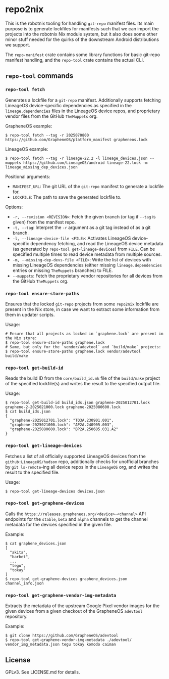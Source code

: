 # repo2nix

This is the robotnix tooling for handling `git-repo` manifest files. Its main
purpose is to generate lockfiles for manifests such that we can import the
projects into the robotnix Nix module system, but it also does some other minor
stuff needed for the quirks of the downstream Android distributions we support.

The `repo-manifest` crate contains some library functions for basic git-repo
manifest handling, and the `repo-tool` crate contains the actual CLI.

## `repo-tool` commands

### `repo-tool fetch`

Generates a lockfile for a `git-repo` manifest. Additionally supports fetching
LineageOS device-specific dependencies as specified in the
`lineage.dependencies` files in the LineageOS device repos, and proprietary
vendor files from the GitHub `TheMuppets` org.

GrapheneOS example:

```console
$ repo-tool fetch --tag -r 2025070800 https://github.com/GrapheneOS/platform_manifest grapheneos.lock
```

LineageOS example:

```console
$ repo-tool fetch --tag -r lineage-22.2 -l lineage_devices.json --muppets https://github.com/LineageOS/android lineage-22.lock -m lineage_missing_dep_devices.json
```

Positional arguments:

- `MANIFEST_URL`: The git URL of the `git-repo` manifest to generate a lockfile for.
- `LOCKFILE`: The path to save the generated lockfile to.

Options:

- `-r, --revision <REVISION>`: Fetch the given branch (or tag if `--tag` is
  given) from the manifest repo.
- `-t, --tag`: Interpret the `-r` argument as a git tag instead of as a git
  branch.
- `-l, --lineage-device-file <FILE>`: Activates LineageOS device-specific
  dependency fetching, and read the LineageOS device metadata (as generated by
  `repo-tool get-lineage-devices`) from `FILE`. Can be specified multiple times
  to read device metadata from multiple sources.
- `-m, --missing-dep-devs-file <FILE>`: Write the list of devices with missing
  LineageOS dependencies (either missing `lineage.dependencies` entries or
  missing `TheMuppets` branches) to FILE.
- `--muppets`: Fetch the proprietary vendor repositories for all devices from
  the GitHub `TheMuppets` org.


### `repo-tool ensure-store-paths`

Ensures that the locked `git-repo` projects from some `repo2nix` lockfile are
present in the Nix store, in case we want to extract some information from them
in updater scripts.

Usage:

```console
# Ensure that all projects as locked in `graphene.lock` are present in the Nix store:
$ repo-tool ensure-store-paths graphene.lock
# Same, but only for the `vendor/adevtool` and `build/make` projects:
$ repo-tool ensure-store-paths graphene.lock vendor/adevtool build/make
```

### `repo-tool get-build-id`

Reads the build ID from the `core/build_id.mk` file of the `build/make` project of the specified lockfile(s) and writes the result to the specified output file.

Usage:

```console
$ repo-tool get-build-id build_ids.json graphene-2025012701.lock graphene-2-2025021000.lock graphene-2025080600.lock
$ cat build_ids.json
{
  "graphene-2025012701.lock": "TQ3A.230901.001",
  "graphene-2025021000.lock": "AP2A.240905.003",
  "graphene-2025080600.lock": "BP2A.250605.031.A2"
}
```

### `repo-tool get-lineage-devices`

Fetches a list of all officially supported LineageOS devices from the
`github:LineageOS/hudson` repo, additionally checks for unofficial branches by
`git ls-remote`-ing all device repos in the `LineageOS` org, and writes the
result to the specified file.

Usage:

```console
$ repo-tool get-lineage-devices devices.json
```

### `repo-tool get-graphene-devices`

Calls the `https://releases.grapheneos.org/<device>-<channel>` API endpoints
for the `stable`, `beta` and `alpha` channels to get the channel metadata for
the devices specified in the given file.

Example:

```console
$ cat graphene_devices.json
[
  "akita",
  "barbet",
  ...
  "tegu",
  "tokay"
]
$ repo-tool get-graphene-devices graphene_devices.json channel_info.json
```

### `repo-tool get-graphene-vendor-img-metadata`

Extracts the metadata of the upstream Google Pixel vendor images for the given
devices from a given checkout of the GrapheneOS `adevtool` repository.

Example:

```console
$ git clone https://github.com/GrapheneOS/adevtool
$ repo-tool get-graphene-vendor-img-metadata ./adevtool/ vendor_img_metadata.json tegu tokay komodo caiman
```

## License

GPLv3. See LICENSE.md for details.
